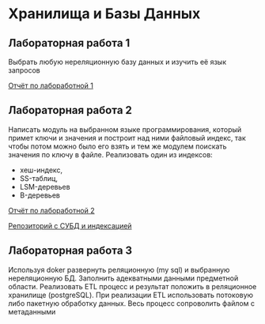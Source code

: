 # Хранилища и Базы Данных

## Лабораторная работа 1

Выбрать любую нереляционную базу данных и изучить её язык запросов

[Отчёт по лабоработной 1](./report_lab1.pdf)

## Лабораторная работа 2

Написать модуль на выбранном языке программирования, который примет ключи и значения и построит над ними файловый индекс, так чтобы потом можно было его взять и тем же модулем поискать значения по ключу в файле.
Реализовать один из индексов:
- хеш-индекс,
- SS-таблиц,
- LSM-деревьев
- B-деревьев

[Отчёт по лабоработной 2](./report_lab2.pdf)

[Репозиторий с СУБД и индексацией](https://github.com/GulDilin/key-value-database)

## Лабораторная работа 3

Используя doker развернуть реляционную (my sql) и выбранную нереляционную БД.
Заполнить адекватными данными предметной области.  Реализовать ETL процесс и результат положить в реляционное хранилище (postgreSQL). При реализации ETL
использовать потоковую либо пакетную обработку данных. Весь процесс сопроволить файлом с метаданными

